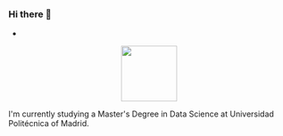 ### Hi there 👋

* 

<div id="header" align="center">
  <img src="https://media.giphy.com/media/o6S51npJYQM48/giphy.gif" width="100"/>
</div>


I'm currently studying a Master's Degree in Data Science at Universidad Politécnica of Madrid.


<!--
**ershimen/ershimen** is a ✨ _special_ ✨ repository because its `README.md` (this file) appears on your GitHub profile.

Here are some ideas to get you started:

- 🔭 I’m currently working on ...
- 🌱 I’m currently learning ...
- 👯 I’m looking to collaborate on ...
- 🤔 I’m looking for help with ...
- 💬 Ask me about ...
- 📫 How to reach me: ...
- 😄 Pronouns: ...
- ⚡ Fun fact: ...
-->
